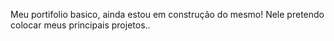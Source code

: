 Meu portifolio basico, ainda estou em construção do mesmo!
Nele pretendo colocar meus principais projetos..